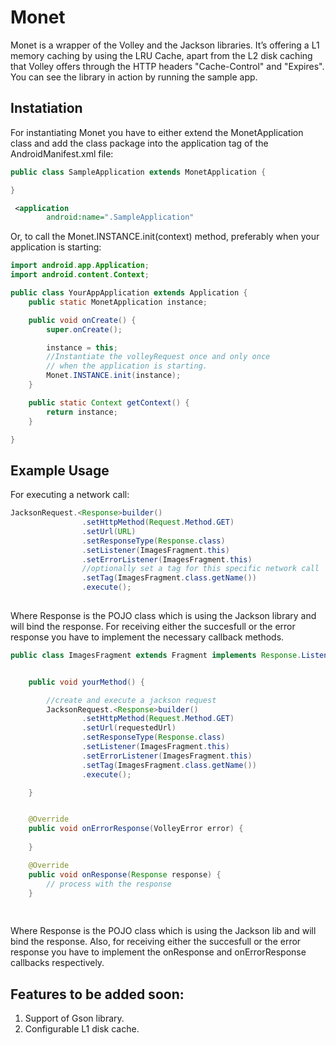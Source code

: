 # Monet
Monet is a wrapper of the Volley and the Jackson libraries. It’s 
offering a L1 memory caching by using the LRU Cache, apart from 
the L2 disk caching that Volley offers through the HTTP headers 
"Cache-Control" and "Expires". You can see the library in action 
by running the sample app.


## Instatiation

For instantiating Monet you have to either extend the MonetApplication class and add the class package into the application tag of the AndroidManifest.xml file:

```java
public class SampleApplication extends MonetApplication {

}
```

```xml
 <application
        android:name=".SampleApplication"
```

Or, to call the 	Monet.INSTANCE.init(context) method, preferably when your application is starting:

```java
import android.app.Application;
import android.content.Context;

public class YourAppApplication extends Application {
	public static MonetApplication instance;

	public void onCreate() {
		super.onCreate();

		instance = this;
		//Instantiate the volleyRequest once and only once
		// when the application is starting.
		Monet.INSTANCE.init(instance);
	}

	public static Context getContext() {
		return instance;
	}

}
```

## Example Usage

For executing a network call:

```java
JacksonRequest.<Response>builder()
				.setHttpMethod(Request.Method.GET)
				.setUrl(URL)
				.setResponseType(Response.class)
				.setListener(ImagesFragment.this)
				.setErrorListener(ImagesFragment.this)
				//optionally set a tag for this specific network call
				.setTag(ImagesFragment.class.getName())
				.execute();
				
```
Where Response is the POJO class which is using the Jackson library and will bind the response.
For receiving either the succesfull or the error response you have to implement the necessary callback methods.

```java
public class ImagesFragment extends Fragment implements Response.Listener<Response>, ErrorListener {


	public void yourMethod() {

		//create and execute a jackson request
		JacksonRequest.<Response>builder()
				.setHttpMethod(Request.Method.GET)
				.setUrl(requestedUrl)
				.setResponseType(Response.class)
				.setListener(ImagesFragment.this)
				.setErrorListener(ImagesFragment.this)
				.setTag(ImagesFragment.class.getName())
				.execute();

	}


    @Override
	public void onErrorResponse(VolleyError error) {
		
	}

	@Override
	public void onResponse(Response response) {
		// process with the response
	}
	
	

```

Where Response is the POJO class which is using the Jackson lib and will bind the response. Also, for receiving either the succesfull or the error response you have to implement the onResponse and onErrorResponse callbacks respectively.

## Features to be added soon:

1. Support of Gson library.
2. Configurable L1 disk cache.
